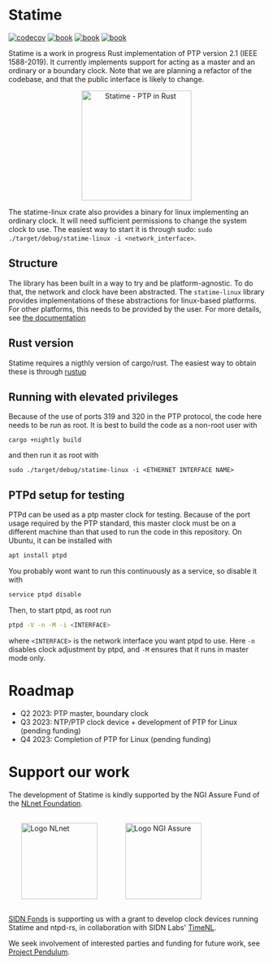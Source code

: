 # Statime

[![codecov](https://codecov.io/gh/pendulum-project/statime/branch/main/graph/badge.svg?token=QCO6NKS64J)](https://codecov.io/gh/pendulum-project/statime)
[![book](https://shields.io/badge/manual-main-blue)](https://pendulum-project.github.io/statime/)
[![book](https://shields.io/badge/docs.rs-statime-green)](https://pendulum-project.github.io/statime/docs/statime)
[![book](https://shields.io/badge/docs.rs-statime_linux-green)](https://pendulum-project.github.io/statime/docs/statime_linux)

Statime is a work in progress Rust implementation of PTP version 2.1 (IEEE 1588-2019). It currently implements support for acting as a master and an ordinary or a boundary clock. Note that we are planning a refactor of the codebase, and that the public interface is likely to change.

<p align="center">
<img width="216px" alt="Statime - PTP in Rust" src="https://tweedegolf.nl/images/statime.jpg" />
</p>

The statime-linux crate also provides a binary for linux implementing an ordinary clock. It will need sufficient permissions to change the system clock to use. The easiest way to start it is through sudo: `sudo ./target/debug/statime-linux -i <network_interface>`.

## Structure

The library has been built in a way to try and be platform-agnostic. To do that, the network and clock have been abstracted. The `statime-linux` library provides implementations of these abstractions for linux-based platforms. For other platforms, this needs to be provided by the user. For more details, see [the documentation](https://pendulum-project.github.io/statime/docs/statime)

## Rust version

Statime requires a nigthly version of cargo/rust. The easiest way to obtain these is through [rustup](https://rustup.rs)

## Running with elevated privileges

Because of the use of ports 319 and 320 in the PTP protocol, the code here needs to be run as root. It is best to build the code as a non-root user with
```
cargo +nightly build
```
and then run it as root with
```
sudo ./target/debug/statime-linux -i <ETHERNET INTERFACE NAME>
```

## PTPd setup for testing

PTPd can be used as a ptp master clock for testing. Because of the port usage required by the PTP standard, this master clock must be on a different machine than that used to run the code in this repository. On Ubuntu, it can be installed with
```bash
apt install ptpd
```
You probably wont want to run this continuously as a service, so disable it with
```bash
service ptpd disable
```
Then, to start ptpd, as root run
```bash
ptpd -V -n -M -i <INTERFACE>
```
where `<INTERFACE>` is the network interface you want ptpd to use. Here `-n` disables clock adjustment by ptpd, and `-M` ensures that it runs in master mode only.

# Roadmap

- Q2 2023: PTP master, boundary clock
- Q3 2023: NTP/PTP clock device + development of PTP for Linux (pending funding)
- Q4 2023: Completion of PTP for Linux (pending funding)

# Support our work

The development of Statime is kindly supported by the NGI Assure Fund of the [NLnet Foundation](https://nlnet.nl).

<img style="margin: 1rem 5% 1rem 5%;" src="https://nlnet.nl/logo/banner.svg" alt="Logo NLnet"  width="150px" />
<img style="margin: 1rem 5% 1rem 5%;" src="https://nlnet.nl/image/logos/NGIAssure_tag.svg" alt="Logo NGI Assure" width="150px" />

[SIDN Fonds](https://www.sidnfonds.nl/excerpt) is supporting us with a grant to develop clock devices running Statime and ntpd-rs, in collaboration with SIDN Labs' [TimeNL](https://www.sidnlabs.nl/en/news-and-blogs/an-open-infrastructure-for-sub-millisecond-internet-time).

We seek involvement of interested parties and funding for future work, see [Project Pendulum](https://github.com/pendulum-project).
